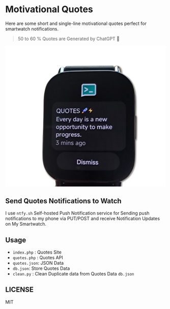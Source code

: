 # Motivational Quotes

Here are some short and single-line motivational quotes perfect for smartwatch notifications.  

> 50 to 60 % Quotes are Generated by ChatGPT 🙈  

![Watch Quotes](https://raw.githubusercontent.com/mskian/motivational-quotes/refs/heads/main/watch.png)  

## Send Quotes Notifications to Watch

I use `ntfy.sh` Self-hosted Push Notification service for Sending push notifications to my phone via PUT/POST and receive Notification Updates on My Smartwatch.  

## Usage

- `index.php` : Quotes Site
- `quotes.php` : Quotes API
- `quotes.json`: JSON Data
- `db.json`: Store Quotes Data
- `clean.py` : Clean Duplicate data from Quotes Data `db.json`

## LICENSE  

MIT
